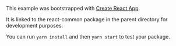 This example was bootstrapped with [Create React App](https://github.com/facebook/create-react-app).

It is linked to the react-common package in the parent directory for development purposes.

You can run `yarn install` and then `yarn start` to test your package.
